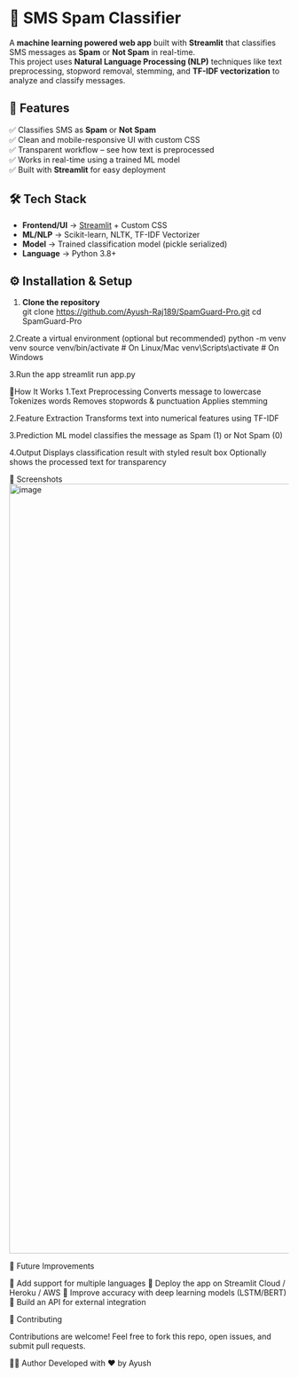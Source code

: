 # 📱 SMS Spam Classifier  

A **machine learning powered web app** built with **Streamlit** that classifies SMS messages as **Spam** or **Not Spam** in real-time.  
This project uses **Natural Language Processing (NLP)** techniques like text preprocessing, stopword removal, stemming, and **TF-IDF vectorization** to analyze and classify messages.

## 🚀 Features  

✅ Classifies SMS as **Spam** or **Not Spam**  
✅ Clean and mobile-responsive UI with custom CSS  
✅ Transparent workflow – see how text is preprocessed  
✅ Works in real-time using a trained ML model  
✅ Built with **Streamlit** for easy deployment  

## 🛠️ Tech Stack  

- **Frontend/UI** → [Streamlit](https://streamlit.io/) + Custom CSS  
- **ML/NLP** → Scikit-learn, NLTK, TF-IDF Vectorizer  
- **Model** → Trained classification model (pickle serialized)  
- **Language** → Python 3.8+  


## ⚙️ Installation & Setup  

1. **Clone the repository**  
git clone https://github.com/Ayush-Raj189/SpamGuard-Pro.git
cd SpamGuard-Pro

2.Create a virtual environment (optional but recommended)
python -m venv venv
source venv/bin/activate   # On Linux/Mac
venv\Scripts\activate      # On Windows

3.Run the app
streamlit run app.py

🔎How It Works
1.Text Preprocessing
   Converts message to lowercase
   Tokenizes words
   Removes stopwords & punctuation
   Applies stemming

2.Feature Extraction
   Transforms text into numerical features using TF-IDF

3.Prediction
   ML model classifies the message as Spam (1) or Not Spam (0)

4.Output
  Displays classification result with styled result box
  Optionally shows the processed text for transparency

📸 Screenshots
<img width="1748" height="1388" alt="image" src="https://github.com/user-attachments/assets/6386f27d-b902-4659-83e0-ee3cfbe1c151" />


🔮 Future Improvements

📌 Add support for multiple languages
📌 Deploy the app on Streamlit Cloud / Heroku / AWS
📌 Improve accuracy with deep learning models (LSTM/BERT)
📌 Build an API for external integration

🤝 Contributing

Contributions are welcome!
Feel free to fork this repo, open issues, and submit pull requests.

👨‍💻 Author
Developed with ❤️ by Ayush
